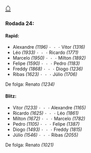 # [⌂](https://grupo-de-xadrez.github.io/)
### Rodada 24:

#### Rapid:

* Alexandre *(1196)* `· - ·` Vitor *(1316)*  
* Léo *(1933)* `· - ·` Ricardo *(1771)*  
* Marcelo *(1950)* `· - ·` Milton *(1892)*  
* Felipe *(1590)* `· - ·` Pedro *(1183)*  
* Freddy *(1868)* `· - ·` Diogo *(1236)*  
* Ribas *(1623)* `· - ·` Júlio *(1706)*  

De folga: Renato *(1234)*

#### Blitz:

* Vitor *(1233)* `· - ·` Alexandre *(1165)*  
* Ricardo *(1625)* `· - ·` Léo *(1861)*  
* Milton *(1672)* `· - ·` Marcelo *(1782)*  
* Pedro *(1105)* `· - ·` Felipe *(1387)*  
* Diogo *(1493)* `· - ·` Freddy *(1815)*  
* Júlio *(1546)* `· - ·` Ribas *(2055)*  

De folga: Renato *(1021)*

